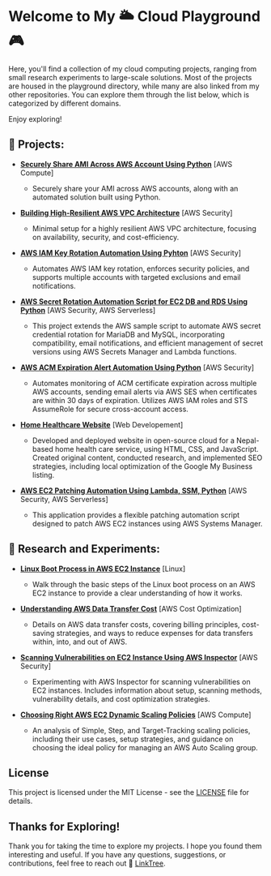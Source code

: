 # Welcome to My 🌥️ Cloud Playground 🎮 

Here, you'll find a collection of my cloud computing projects, ranging from small research experiments to large-scale solutions. Most of the projects are housed in the playground directory, while many are also linked from my other repositories. You can explore them through the list below, which is categorized by different domains.

Enjoy exploring!

## 🚀 Projects: 

- **[Securely Share AMI Across AWS Account Using Python](playground/share-aws-ami-cross-account)** [AWS Compute]
  - Securely share your AMI across AWS accounts, along with an automated solution built using Python.

- **[Building High-Resilient AWS VPC Architecture](https://github.com/alonshrestha/aws-vpc-resilient-architecture)** [AWS Security]
  - Minimal setup for a highly resilient AWS VPC architecture, focusing on availability, security, and cost-efficiency. 

- **[AWS IAM Key Rotation Automation Using Pyhton](https://github.com/alonshrestha/aws-iam-key-rotation-boto3)** [AWS Security]
  - Automates AWS IAM key rotation, enforces security policies, and supports multiple accounts with targeted exclusions and email notifications.

- **[AWS Secret Rotation Automation Script for EC2 DB and RDS Using Python](https://github.com/alonshrestha/aws-database-secret-rotation-boto3)** [AWS Security, AWS Serverless]
  - This project extends the AWS sample script to automate AWS secret credential rotation for MariaDB and MySQL, incorporating compatibility, email notifications, and efficient management of secret versions using AWS Secrets Manager and Lambda functions. 

- **[AWS ACM Expiration Alert Automation Using Python](https://github.com/alonshrestha/aws-acm-expire-alerts-boto3)** [AWS Security]
  - Automates monitoring of ACM certificate expiration across multiple AWS accounts, sending email alerts via AWS SES when certificates are within 30 days of expiration. Utilizes AWS IAM roles and STS AssumeRole for secure cross-account access.

- **[Home Healthcare Website](https://github.com/alonshrestha/dhcs)** [Web Developement]
  - Developed and deployed website in open-source cloud for a Nepal-based home health care service, using HTML, CSS, and JavaScript. Created original content, conducted research, and implemented SEO strategies, including local optimization of the Google My Business listing. 

- **[AWS EC2 Patching Automation Using Lambda, SSM, Python](https://github.com/alonshrestha/aws-ec2-patch-automation-boto3)** [AWS Security, AWS Serverless]
  - This application provides a flexible patching automation script designed to patch AWS EC2 instances using AWS Systems Manager.  

## 🧪 Research and Experiments:

- **[Linux Boot Process in AWS EC2 Instance](https://cloudwith.alon.com.np/blogs/linux-boot-process-aws-ec2-instance/)** [Linux]
  - Walk through the basic steps of the Linux boot process on an AWS EC2 instance to provide a clear understanding of how it works.  

- **[Understanding AWS Data Transfer Cost](https://cloudwith.alon.com.np/blogs/linux-boot-process-aws-ec2-instance/)** [AWS Cost Optimization]
  - Details on AWS data transfer costs, covering billing principles, cost-saving strategies, and ways to reduce expenses for data transfers within, into, and out of AWS.    

- **[Scanning Vulnerabilities on EC2 Instance Using AWS Inspector](https://cloudwith.alon.com.np/blogs/linux-boot-process-aws-ec2-instance/)** [AWS Security]
  - Experimenting with AWS Inspector for scanning vulnerabilities on EC2 instances. Includes information about setup, scanning methods, vulnerability details, and cost optimization strategies.

- **[Choosing Right AWS EC2 Dynamic Scaling Policies](playground/aws-autoscale-dynamic-scaling-policies/)** [AWS Compute]
  - An analysis of Simple, Step, and Target-Tracking scaling policies, including their use cases, setup strategies, and guidance on choosing the ideal policy for managing an AWS Auto Scaling group.

## License

This project is licensed under the MIT License - see the [LICENSE](LICENSE) file for details.

## Thanks for Exploring!

Thank you for taking the time to explore my projects. I hope you found them interesting and useful. If you have any questions, suggestions, or contributions, feel free to reach out 🌳 [LinkTree](https://links.alon.com.np).
